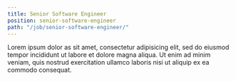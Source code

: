 ```yaml
---
title: Senior Software Engineer
position: senior-software-engineer
path: "/job/senior-software-engineer/"
---
```


Lorem ipsum dolor as sit amet, consectetur adipisicing elit, sed do eiusmod tempor incididunt ut labore et dolore magna aliqua. Ut enim ad minim veniam, quis nostrud exercitation ullamco laboris 
nisi
 ut aliquip ex ea commodo consequat.